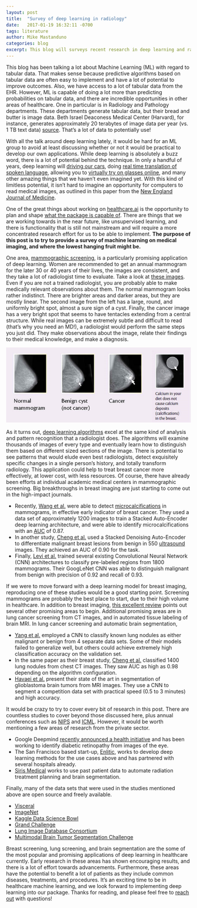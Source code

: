 ```yaml
---
layout: post
title:  "Survey of deep learning in radiology"
date:   2017-01-19 16:32:11 -0700
tags: literature
author: Mike Mastanduno
categories: blog
excerpt: This blog will surveys recent research in deep learning and radiology.
---
```


This blog has been talking a lot about Machine Learning (ML) with regard to tabular data. That makes sense because predictive algorithms based on tabular data are often easy to implement and have a lot of potential to improve outcomes. Also, we have access to a lot of tabular data from the EHR.  However, ML is capable of doing a lot more than predicting probabilities on tabular data, and there are incredible opportunities in other areas of healthcare. One in particular is in Radiology and Pathology departments. These departments generate tabular data, but their bread and butter is image data. Beth Israel Deaconess Medical Center (Harvard), for instance, generates approximately 20 terabytes of image data per year (vs. 1 TB text data) [source](http://geekdoctor.blogspot.com/2011/04/cost-of-storing-patient-records.html). That’s a lot of data to potentially use! 

With all the talk around deep learning lately, it would be hard for an ML group to avoid at least discussing whether or not it would be practical to develop our own applications. While deep learning is absolutely a buzz word, there is a lot of potential behind the technique. In only a handful of years, deep learning will [driving our cars](https://www.tesla.com/autopilot), doing [real time translation of spoken language](http://www.nytimes.com/2016/12/14/magazine/the-great-ai-awakening.html?smid=pl-share&_r=0), allowing you to [virtually try on glasses online](https://www.ditto.com/), and many other amazing things that we haven’t even imagined yet. With this kind of limitless potential, it isn’t hard to imagine an opportunity for computers to read medical images, as outlined in this paper from the [New England Journal of Medicine](http://www.nejm.org/doi/full/10.1056/NEJMp1606181).

One of the great things about working on [healthcare.ai](http://www.healthcare.ai) is the opportunity to plan and shape [what the package is capable of](http://healthcare.ai/blog/2016/12/21/which-algorithms-are-in-healthcareai/). There are things that we are working towards in the near future, like unsupervised learning, and there is functionality that is still not mainstream and will require a more concentrated research effort for us to be able to implement. **The purpose of this post is to try to provide a survey of machine learning on medical imaging, and where the lowest hanging fruit might be.**  

One area, [mammographic screening](https://www.cancer.gov/types/breast/mammograms-fact-sheet#q1), is a particularly promising application of deep learning. Women are recommended to get an annual mammogram for the later 30 or 40 years of their lives, the images are consistent, and they take a lot of radiologist time to evaluate. Take a look at [these images](http://ashevillegynecologywellness.com/wp-content/uploads/2016/05/MammoGram-Seriesshow.jpg). Even if you are not a trained radiologist, you are probably able to make medically relevant observations about them. The normal mammogram looks rather indistinct. There are brighter areas and darker areas, but they are mostly linear. The second image from the left has a large, round, and uniformly bright spot, almost a sure sign of a cyst. Finally, the cancer image has a very bright spot that seems to have tentacles extending from a central structure. While real images can be extremely subtle and difficult to read (that’s why you need an MD!), a radiologist would perform the same steps you just did. They make observations about the image, relate their findings to their medical knowledge, and make a diagnosis. 

![Example Mammograms](../assets/radPost_mammo.png)

As it turns out, [deep learning algorithms](http://www.nature.com/nature/journal/v521/n7553/full/nature14539.html) excel at the same kind of analysis and pattern recognition that a radiologist does. The algorithms will examine thousands of images of every type and eventually learn how to distinguish them based on different sized sections of the image. There is potential to see patterns that would elude even best radiologists, detect exquisitely specific changes in a single person’s history, and totally transform radiology. This application could help to treat breast cancer more effectively, at lower cost, with less resources.
Of course, there have already been efforts at individual academic medical centers in mammographic screening. Big breakthroughs in breast imaging are just starting to come out in the high-impact journals. 
-	Recently, [Wang et al.](http://www.nature.com/articles/srep27327) were able to detect [microcalcifications](http://www.mayoclinic.org/symptoms/breast-calcifications/basics/definition/sym-20050834) in mammograms, in effective early indicator of breast cancer. They used a data set of approximately 1200 images to train a Stacked Auto-Encoder deep learning architecture, and were able to identify microcalcifications with an [AUC](http://healthcare.ai/blog/2016/12/15/model-evaluation-using-roc-curves/) of 0.87. 
-	In another study, [Cheng et al.](http://www.nature.com/articles/srep24454) used a Stacked Denoising Auto-Encoder to differentiate malignant breast lesions from benign in 550 [ultrasound](http://www.cancer.org/cancer/breast-cancer/screening-tests-and-early-detection/breast-ultrasound.html) images. They achieved an AUC of 0.90 for the task.
-	Finally, [Levi et al.](https://arxiv.org/abs/1612.00542) trained several existing Convolutional Neural Network (CNN) architectures to classify pre-labeled regions from 1800 mammograms. Their GoogLeNet CNN was able to distinguish malignant from benign with precision of 0.92 and recall of 0.93.

If we were to move forward with a deep learning model for breast imaging, reproducing one of these studies would be a good starting point. Screening mammograms are probably the best place to start, due to their high volume in healthcare. In addition to breast imaging, [this excellent review](http://ieeexplore.ieee.org/stamp/stamp.jsp?arnumber=7463094) points out several other promising areas to begin. Additional promising areas are in lung cancer screening from CT images, and in automated tissue labeling of brain MRI. In lung cancer screening and automatic brain segmentation,
-	[Yang et al.](https://arxiv.org/ftp/arxiv/papers/1611/1611.06651.pdf) employed a CNN to classify known lung nodules as either malignant or benign from 4 separate data sets. Some of their models failed to generalize well, but others could achieve extremely high classification accuracy on the validation set. 
-	In the same paper as their breast study, [Cheng et al.](http://www.nature.com/articles/srep24454) classified 1400 lung nodules from chest CT images. They saw AUC as high as 0.98 depending on the algorithm configuration.
-	[Havaei et al.](http://www.sciencedirect.com/science/article/pii/S1361841516300330) present their state of the art in segmentation of glioblastoma brain tumors from MRI images. They use a CNN to segment a competition data set with practical speed (0.5 to 3 minutes) and high accuracy. 

It would be crazy to try to cover every bit of research in this post. There are countless studies to cover beyond those discussed here, plus annual conferences such as [NIPS](https://nips.cc/) and [ICML](https://2017.icml.cc/). However, it would be worth mentioning a few areas of research from the private sector.
-	Google Deepmind [recently announced a health initiative](https://deepmind.com/applied/deepmind-health/) and has been working to identify diabetic retinopathy from images of the eye. 
-	The San Francisco based start-up, [Enlitic](http://www.enlitic.com/), works to develop deep learning methods for the use cases above and has partnered with several hospitals already.
-	[Siris Medical](http://siris-medical.com/) works to use past patient data to automate radiation treatment planning and brain segmentation. 

Finally, many of the data sets that were used in the studies mentioned above are open source and freely available.  
-	[Visceral](http://www.visceral.eu/)
-	[ImageNet](http://image-net.org/)
-	[Kaggle Data Science Bowl](https://www.kaggle.com/c/data-science-bowl-2017)
-	[Grand Challenge](https://grand-challenge.org/All_Challenges/)
-	[Lung Image Database Consortium](https://imaging.cancer.gov/programsandresources/informationsystems/lidc)
-	[Multimodal Brain Tumor Segmentation Challenge](http://braintumorsegmentation.org/)

Breast screening, lung screening, and brain segmentation are the some of the most popular and promising applications of deep learning in healthcare currently. Early research in these areas has shown encouraging results, and there is a lot of effort towards advancements. Furthermore, these areas have the potential to benefit a lot of patients as they include common diseases, treatments, and procedures. It’s an exciting time to be in healthcare machine learning, and we look forward to implementing deep learning into our package.   Thanks for reading, and please feel free to [reach out](http://healthcare.ai/contact) with questions!
